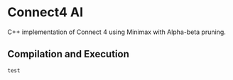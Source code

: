 # Connect4 AI
C++ implementation of Connect 4 using Minimax with Alpha-beta pruning.

## Compilation and Execution
 ```test```
 
